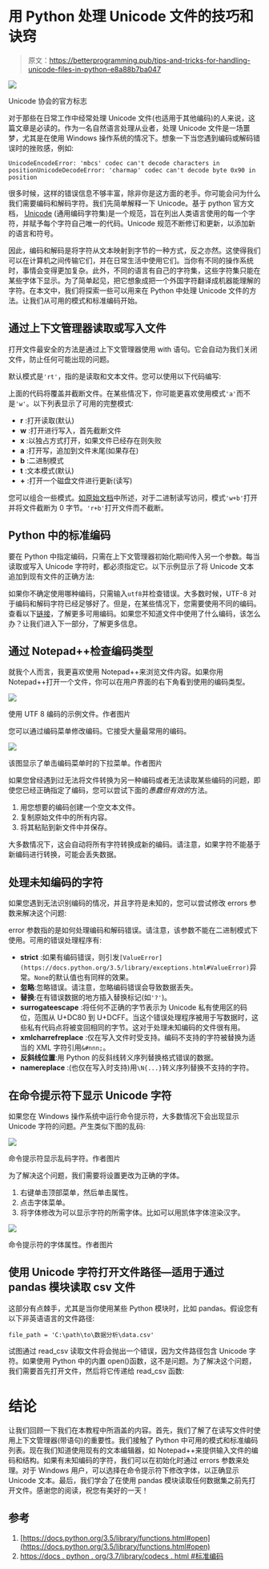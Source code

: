 # 用 Python 处理 Unicode 文件的技巧和诀窍

> 原文：<https://betterprogramming.pub/tips-and-tricks-for-handling-unicode-files-in-python-e8a88b7ba047>

![](img/16456609b7c6266783ced2b8746d9bb6.png)

Unicode 协会的官方标志

对于那些在日常工作中经常处理 Unicode 文件(也适用于其他编码)的人来说，这篇文章是必读的。作为一名自然语言处理从业者，处理 Unicode 文件是一场噩梦，尤其是在使用 Windows 操作系统的情况下。想象一下当您遇到编码或解码错误时的挫败感，例如:

```
UnicodeEncodeError: 'mbcs' codec can't decode characters in positionUnicodeDecodeError: 'charmap' codec can't decode byte 0x90 in position
```

很多时候，这样的错误信息不够丰富，除非你是这方面的老手。你可能会问为什么我们需要编码和解码字符。我们先简单解释一下 Unicode。基于 python 官方文档， [Unicode](https://www.unicode.org/) (通用编码字符集)是一个规范，旨在列出人类语言使用的每一个字符，并赋予每个字符自己唯一的代码。Unicode 规范不断修订和更新，以添加新的语言和符号。

因此，编码和解码是将字符从文本映射到字节的一种方式，反之亦然。这使得我们可以在计算机之间传输它们，并在日常生活中使用它们。当你有不同的操作系统时，事情会变得更加复杂。此外，不同的语言有自己的字符集，这些字符集只能在某些字体下显示。为了简单起见，把它想象成把一个外国字符翻译成机器能理解的字符。在本文中，我们将探索一些可以用来在 Python 中处理 Unicode 文件的方法。让我们从可用的模式和标准编码开始。

## 通过上下文管理器读取或写入文件

打开文件最安全的方法是通过上下文管理器使用 with 语句。它会自动为我们关闭文件，防止任何可能出现的问题。

默认模式是`'rt'`，指的是读取和文本文件。您可以使用以下代码编写:

上面的代码将覆盖并截断文件。在某些情况下，你可能更喜欢使用模式`'a'`而不是`'w'`。以下列表显示了可用的完整模式:

*   **r** :打开读取(默认)
*   **w** :打开进行写入，首先截断文件
*   **x** :以独占方式打开，如果文件已经存在则失败
*   **a** :打开写，追加到文件末尾(如果存在)
*   **b** :二进制模式
*   **t** :文本模式(默认)
*   **+** :打开一个磁盘文件进行更新(读写)

您可以组合一些模式。[如原始文档](https://docs.python.org/3.5/library/functions.html#open)中所述，对于二进制读写访问，模式`'w+b'`打开并将文件截断为 0 字节。`'r+b'`打开文件而不截断。

## Python 中的标准编码

要在 Python 中指定编码，只需在上下文管理器初始化期间传入另一个参数。每当读取或写入 Unicode 字符时，都必须指定它。以下示例显示了将 Unicode 文本追加到现有文件的正确方法:

如果你不确定使用哪种编码，只需输入`utf8`并检查错误。大多数时候，UTF-8 对于编码和解码字符已经足够好了。但是，在某些情况下，您需要使用不同的编码。查看以下[链接](https://docs.python.org/3.7/library/codecs.html#standard-encodings)，了解更多可用编码。如果您不知道文件中使用了什么编码，该怎么办？让我们进入下一部分，了解更多信息。

## 通过 Notepad++检查编码类型

就我个人而言，我更喜欢使用 Notepad++来浏览文件内容。如果你用 Notepad++打开一个文件，你可以在用户界面的右下角看到使用的编码类型。

![](img/66f65691d180426df27aa48a0b771a41.png)

使用 UTF 8 编码的示例文件。作者图片

您可以通过编码菜单修改编码。它接受大量最常用的编码。

![](img/dc9394028cdab45e781d2d02dafd017f.png)

该图显示了单击编码菜单时的下拉菜单。作者图片

如果您曾经遇到过无法将文件转换为另一种编码或者无法读取某些编码的问题，即使您已经正确指定了编码，您可以尝试下面的*愚蠢但有效的*方法。

1.  用您想要的编码创建一个空文本文件。
2.  复制原始文件中的所有内容。
3.  将其粘贴到新文件中并保存。

大多数情况下，这会自动将所有字符转换成新的编码。请注意，如果字符不能基于新编码进行转换，可能会丢失数据。

## 处理未知编码的字符

如果您遇到无法识别编码的情况，并且字符是未知的，您可以尝试修改 errors 参数来解决这个问题:

error 参数指的是如何处理编码和解码错误。请注意，该参数不能在二进制模式下使用。可用的错误处理程序有:

*   **strict** :如果有编码错误，则引发`[ValueError](https://docs.python.org/3.5/library/exceptions.html#ValueError)`异常。`None`的默认值也有同样的效果。
*   **忽略**:忽略错误。请注意，忽略编码错误会导致数据丢失。
*   **替换**:在有错误数据的地方插入替换标记(如`'?'`)。
*   **surrogateescape** :将任何不正确的字节表示为 Unicode 私有使用区的码位，范围从 U+DC80 到 U+DCFF。当这个错误处理程序被用于写数据时，这些私有代码点将被变回相同的字节。这对于处理未知编码的文件很有用。
*   **xmlcharrefreplace** :仅在写入文件时受支持。编码不支持的字符被替换为适当的 XML 字符引用`&#nnn;`。
*   **反斜线位置**:用 Python 的反斜线转义序列替换格式错误的数据。
*   **namereplace** :(也仅在写入时支持)用`\N{...}`转义序列替换不支持的字符。

## 在命令提示符下显示 Unicode 字符

如果您在 Windows 操作系统中运行命令提示符，大多数情况下会出现显示 Unicode 字符的问题。产生类似下图的乱码:

![](img/ae1775abba0df41b9823f4fb91aae6a1.png)

命令提示符显示乱码字符。作者图片

为了解决这个问题，我们需要将设置更改为正确的字体。

1.  右键单击顶部菜单，然后单击属性。
2.  点击字体菜单。
3.  将字体修改为可以显示字符的所需字体。比如可以用凯体字体渲染汉字。

![](img/2ff160d26239b47286d165ff4ce5cea4.png)

命令提示符的字体属性。作者图片

## 使用 Unicode 字符打开文件路径—适用于通过 pandas 模块读取 csv 文件

这部分有点棘手，尤其是当你使用某些 Python 模块时，比如 pandas。假设您有以下非英语语言的文件路径:

```
file_path = 'C:\path\to\数据分析\data.csv'
```

试图通过 read_csv 读取文件将会抛出一个错误，因为文件路径包含 Unicode 字符。如果使用 Python 中的内置 open()函数，这不是问题。为了解决这个问题，我们需要首先打开文件，然后将它传递给 read_csv 函数:

# 结论

让我们回顾一下我们在本教程中所涵盖的内容。首先，我们了解了在读写文件时使用上下文管理器(带语句)的重要性。我们接触了 Python 中可用的模式和标准编码列表。现在我们知道使用现有的文本编辑器，如 Notepad++来提供输入文件的编码和结构。如果有未知编码的字符，我们可以在初始化时通过 errors 参数来处理。对于 Windows 用户，可以选择在命令提示符下修改字体，以正确显示 Unicode 文本。最后，我们学会了在使用 pandas 模块读取任何数据集之前先打开文件。感谢您的阅读，祝您有美好的一天！

## 参考

1.  [https://docs.python.org/3.5/library/functions.html#open](https://docs.python.org/3.5/library/functions.html#open)
2.  [https://docs . python . org/3.7/library/codecs . html #标准编码](https://docs.python.org/3.7/library/codecs.html#standard-encodings)